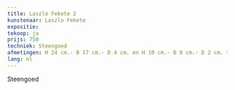 ```yaml
---
title: Laszlo Fekete 2
kunstenaar: Laszlo Fekete
expositie:
tekoop: ja
prijs: 750
techniek: Steengoed
afmetingen: H 24 cm.- B 17 cm.- D 4 cm. en H 10 cm.- B 8 cm.- D 2 cm. tweemaal
lang: nl
---
```


Steengoed